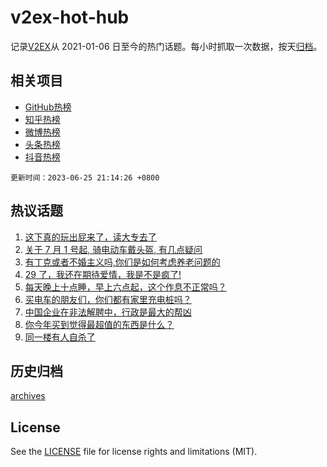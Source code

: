 # v2ex-hot-hub

 记录[V2EX](https://www.v2ex.com/)从 2021-01-06 日至今的热门话题。每小时抓取一次数据，按天[归档](archives)。
 
 ## 相关项目

- [GitHub热榜](https://github.com/snaildev/github-hot-hub)
- [知乎热榜](https://github.com/snaildev/zhihu-hot-hub)
- [微博热榜](https://github.com/snaildev/weibo-hot-hub)
- [头条热榜](https://github.com/snaildev/toutiao-hot-hub)
- [抖音热榜](https://github.com/snaildev/douyin-hot-hub)


 `更新时间：2023-06-25 21:14:26 +0800`

## 热议话题

1. [这下真的玩出屁来了，读大专去了](https://www.v2ex.com/t/951401)
1. [关于 7 月 1 号起, 骑电动车戴头盔, 有几点疑问](https://www.v2ex.com/t/951326)
1. [有丁克或者不婚主义吗,你们是如何考虑养老问题的](https://www.v2ex.com/t/951355)
1. [29 了，我还在期待爱情，我是不是疯了!](https://www.v2ex.com/t/951323)
1. [每天晚上十点睡，早上六点起，这个作息不正常吗？](https://www.v2ex.com/t/951381)
1. [买电车的朋友们，你们都有家里充电桩吗？](https://www.v2ex.com/t/951317)
1. [中国企业在非法解聘中，行政是最大的帮凶](https://www.v2ex.com/t/951385)
1. [你今年买到觉得最超值的东西是什么？](https://www.v2ex.com/t/951413)
1. [同一楼有人自杀了](https://www.v2ex.com/t/951285)

## 历史归档

[archives](archives)

## License

See the [LICENSE](LICENSE) file for license rights and limitations (MIT).

